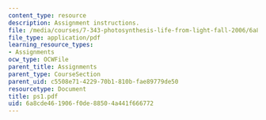 ```yaml
---
content_type: resource
description: Assignment instructions.
file: /media/courses/7-343-photosynthesis-life-from-light-fall-2006/6a8cde461906f0de88504a441f666772_ps1.pdf
file_type: application/pdf
learning_resource_types:
- Assignments
ocw_type: OCWFile
parent_title: Assignments
parent_type: CourseSection
parent_uid: c5508e71-4229-70b1-810b-fae89779de50
resourcetype: Document
title: ps1.pdf
uid: 6a8cde46-1906-f0de-8850-4a441f666772
---
```

